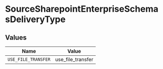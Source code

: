 # SourceSharepointEnterpriseSchemasDeliveryType


## Values

| Name                | Value               |
| ------------------- | ------------------- |
| `USE_FILE_TRANSFER` | use_file_transfer   |